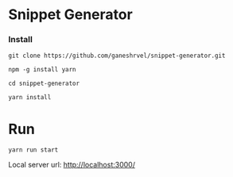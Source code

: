 # Snippet Generator

### Install
```shell
git clone https://github.com/ganeshrvel/snippet-generator.git

npm -g install yarn

cd snippet-generator

yarn install
```

# Run
```shell
yarn run start
```

Local server url: [http://localhost:3000/](http://localhost:3000/)
